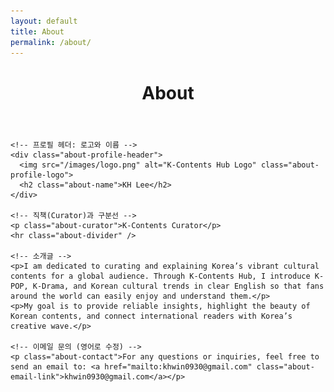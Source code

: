 ```yaml
---
layout: default
title: About
permalink: /about/
---
```


<div class="post-content-area">
  <header class="post-header">
    <h1 class="post-title">About</h1>
  </header>
  
  <div class="post-body">
    
    <!-- 프로필 헤더: 로고와 이름 -->
    <div class="about-profile-header">
      <img src="/images/logo.png" alt="K-Contents Hub Logo" class="about-profile-logo">
      <h2 class="about-name">KH Lee</h2>
    </div>

    <!-- 직책(Curator)과 구분선 -->
    <p class="about-curator">K-Contents Curator</p>
    <hr class="about-divider" />

    <!-- 소개글 -->
    <p>I am dedicated to curating and explaining Korea’s vibrant cultural contents for a global audience. Through K-Contents Hub, I introduce K-POP, K-Drama, and Korean cultural trends in clear English so that fans around the world can easily enjoy and understand them.</p>
    <p>My goal is to provide reliable insights, highlight the beauty of Korean contents, and connect international readers with Korea’s creative wave.</p>

    <!-- 이메일 문의 (영어로 수정) -->
    <p class="about-contact">For any questions or inquiries, feel free to send an email to: <a href="mailto:khwin0930@gmail.com" class="about-email-link">khwin0930@gmail.com</a></p>

  </div>
</div>
